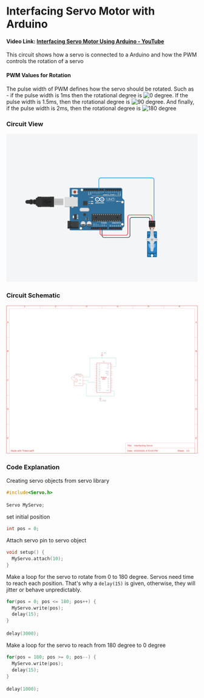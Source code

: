 # Interfacing Servo Motor with Arduino
#### Video Link: [Interfacing Servo Motor Using Arduino - YouTube](https://youtu.be/_tsl8B3Mrdg?si=_ANjfLLF38wADA7E)

This circuit shows how a servo is connected to a Arduino and how the PWM controls the rotation of a servo

#### **PWM Values for Rotation**
The pulse width of PWM defines how the servo should be rotated. Such as - if the pulse width is 1ms then the rotational degree is ![0 degree](https://latex.codecogs.com/svg.image?{\color{Emerald}0\degree}). If the pulse width is 1.5ms, then the rotational degree is ![90 degree](https://latex.codecogs.com/svg.image?{\color{Emerald}90\degree}). And finally, if the pulse width is 2ms, then the rotational degree is ![180 degree](https://latex.codecogs.com/svg.image?{\color{Emerald}180\degree})

### Circuit View
![alt text](circuit.png)

### Circuit Schematic
![alt text](circuit_schematic.png)

### Code Explanation
Creating servo objects from servo library
```cpp
#include<Servo.h>

Servo MyServo;
```

set initial position
```cpp
int pos = 0;
```
Attach servo pin to servo object
```cpp
void setup() {
  MyServo.attach(10);
}
```
Make a loop for the servo to rotate from 0 to 180 degree. Servos need time to reach each position. That's why a `delay(15)` is given, otherwise, they will jitter or behave unpredictably.
```cpp
for(pos = 0; pos <= 180; pos++) {
  MyServo.write(pos);
  delay(15);
}

delay(3000);
```

Make a loop for the servo to reach from 180 degree to 0 degree
```cpp
for(pos = 180; pos >= 0; pos--) {
  MyServo.write(pos);
  delay(15);
}

delay(1000);
```